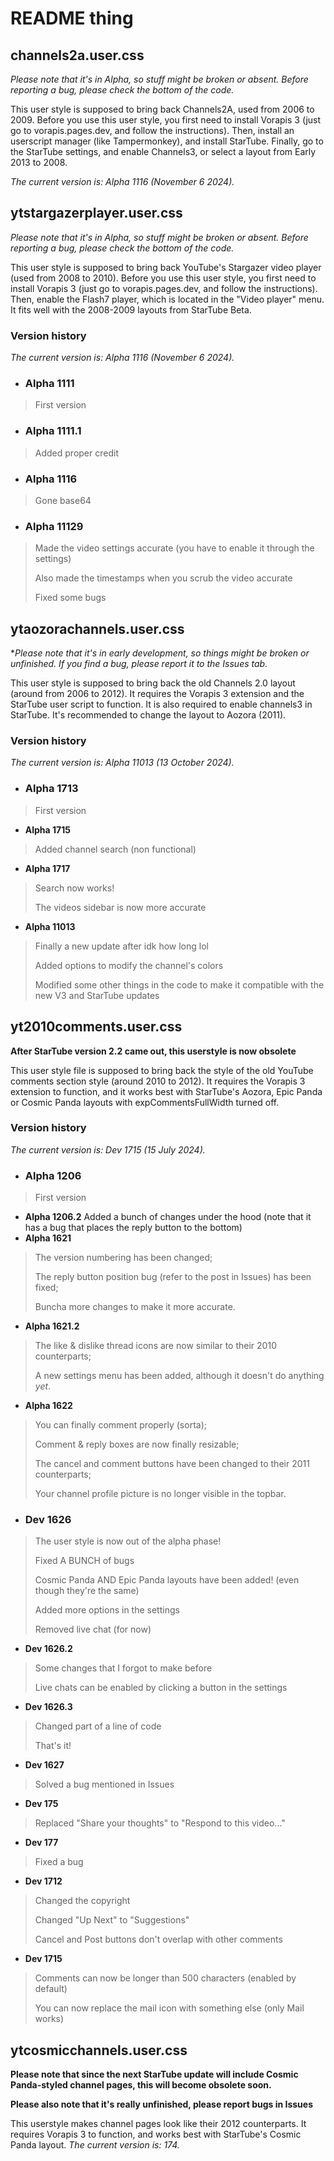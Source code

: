 # README thing

## channels2a.user.css

*Please note that it's in Alpha, so stuff might be broken or absent. Before reporting a bug, please check the bottom of the code.*

This user style is supposed to bring back Channels2A, used from 2006 to 2009.
Before you use this user style, you first need to install Vorapis 3 (just go to vorapis.pages.dev, and follow the instructions). Then, install an userscript manager (like Tampermonkey), and install StarTube. Finally, go to the StarTube settings, and enable Channels3, or select a layout from Early 2013 to 2008.

_The current version is: Alpha 1116 (November 6 2024)._

## ytstargazerplayer.user.css

*Please note that it's in Alpha, so stuff might be broken or absent. Before reporting a bug, please check the bottom of the code.*

This user style is supposed to bring back YouTube's Stargazer video player (used from 2008 to 2010).
Before you use this user style, you first need to install Vorapis 3 (just go to vorapis.pages.dev, and follow the instructions). Then, enable the Flash7 player, which is located in the "Video player" menu. It fits well with the 2008-2009 layouts from StarTube Beta.

### Version history

_The current version is: Alpha 1116 (November 6 2024)._

- ### Alpha 1111
> First version

- ### Alpha 1111.1
> Added proper credit

- ### Alpha 1116
> Gone base64

- ### Alpha 11129
> Made the video settings accurate (you have to enable it through the settings)
>
> Also made the timestamps when you scrub the video accurate
>
> Fixed some bugs

## ytaozorachannels.user.css

**Please note that it's in early development, so things might be broken or unfinished. If you find a bug, please report it to the Issues tab.*

This user style is supposed to bring back the old Channels 2.0 layout (around from 2006 to 2012).
It requires the Vorapis 3 extension and the StarTube user script to function. It is also required to enable channels3 in StarTube. It's recommended to change the layout to Aozora (2011).

### Version history

_The current version is: Alpha 11013 (13 October 2024)._

- ### Alpha 1713
> First version

- **Alpha 1715**
> Added channel search (non functional)

- **Alpha 1717**
> Search now works!
>
> The videos sidebar is now more accurate

- **Alpha 11013**
> Finally a new update after idk how long lol
>
> Added options to modify the channel's colors
>
> Modified some other things in the code to make it compatible with the new V3 and StarTube updates

## yt2010comments.user.css

**After StarTube version 2.2 came out, this userstyle is now obsolete**

This user style file is supposed to bring back the style of the old YouTube comments section style (around 2010 to 2012).
It requires the Vorapis 3 extension to function, and it works best with StarTube's Aozora, Epic Panda or Cosmic Panda layouts with expCommentsFullWidth turned off.

### Version history

_The current version is: Dev 1715 (15 July 2024)._

- ### Alpha 1206
> First version

- **Alpha 1206.2** Added a bunch of changes under the hood (note that it has a bug that places the reply button to the bottom)
- **Alpha 1621**
> The version numbering has been changed;
>
> The reply button position bug (refer to the post in Issues) has been fixed;
> 
> Buncha more changes to make it more accurate.
- **Alpha 1621.2**
> The like & dislike thread icons are now similar to their 2010 counterparts;
> 
> A new settings menu has been added, although it doesn't do anything _yet_.
- **Alpha 1622**
> You can finally comment properly (sorta);
>
> Comment & reply boxes are now finally resizable;
>
> The cancel and comment buttons have been changed to their 2011 counterparts;
>
> Your channel profile picture is no longer visible in the topbar.



- ### Dev 1626
> The user style is now out of the alpha phase!
> 
> Fixed A BUNCH of bugs
> 
> Cosmic Panda AND Epic Panda layouts have been added! (even though they're the same)
> 
> Added more options in the settings
> 
> Removed live chat (for now)

- **Dev 1626.2**
> Some changes that I forgot to make before
>
> Live chats can be enabled by clicking a button in the settings

- **Dev 1626.3**
> Changed part of a line of code
>
> That's it!

- **Dev 1627**
> Solved a bug mentioned in Issues

- **Dev 175**
> Replaced "Share your thoughts" to "Respond to this video..."

- **Dev 177**
> Fixed a bug

- **Dev 1712**
> Changed the copyright
> 
> Changed "Up Next" to "Suggestions"
> 
> Cancel and Post buttons don't overlap with other comments

- **Dev 1715**
> Comments can now be longer than 500 characters (enabled by default)
>
> You can now replace the mail icon with something else (only Mail works)

## ytcosmicchannels.user.css

**Please note that since the next StarTube update will include Cosmic Panda-styled channel pages, this will become obsolete soon.**

**Please also note that it's really unfinished, please report bugs in Issues**

This userstyle makes channel pages look like their 2012 counterparts.
It requires Vorapis 3 to function, and works best with StarTube's Cosmic Panda layout.
_The current version is: 174._
